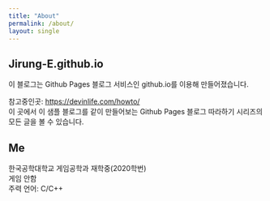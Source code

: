 ```yaml
---
title: "About"
permalink: /about/
layout: single
---
```


## Jirung-E.github.io 

이 블로그는 Github Pages 블로그 서비스인 github.io를 이용해 만들어졌습니다.

참고중인곳: <https://devinlife.com/howto/><br/>
이 곳에서 이 샘플 블로그를 같이 만들어보는 Github Pages 블로그 따라하기 시리즈의
모든 글을 볼 수 있습니다.
  
  
## Me

한국공학대학교 게임공학과 재학중(2020학번)  
게임 안함  
주력 언어: C/C++  